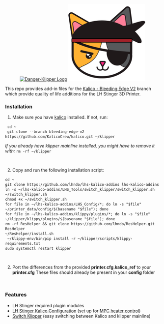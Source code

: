 <p align="center">
<a href="https://github.com/lhndo/LH-Stinger/"><img  src="https://github.com/lhndo/LH-Stinger/wiki/Images/LH_Stinger_Logo_512px.png" alt="Danger-Klipper Logo" width=200px></a>
<a href="https://docs.kalico.gg"><img  src="https://raw.githubusercontent.com/KalicoCrew/kalico/bleeding-edge-v2/docs/logo/kalico-big.png" width=250px alt="Kalico Logo"></a>
</p>


This repo provides add-in files for the [Kalico - Bleeding Edge V2](https://github.com/KalicoCrew/kalico/tree/bleeding-edge-v2) branch which provide quality of life additions for the LH Stinger 3D Printer.  



### Installation

1. Make sure you have [kalico](https://github.com/KalicoCrew/kalico) installed. If not, run: 
```
 cd ~
 git clone --branch bleeding-edge-v2 https://github.com/KalicoCrew/kalico.git ~/klipper
 ```

*If you already have klipper mainline installed, you might have to remove it with:* `rm -rf ~/klipper` 

<br>

2. Copy and run the following installation script:

```
cd ~
git clone https://github.com/lhndo/lhs-kalico-addins lhs-kalico-addins
ln -s ~/lhs-kalico-addins/LHS_Tools/switch_klipper/switch_klipper.sh ~/switch_klipper.sh
chmod +x ~/switch_klipper.sh
for file in ~/lhs-kalico-addins/LHS_Config/*; do ln -s "$file" ~/printer_data/config/$(basename "$file"); done
for file in ~/lhs-kalico-addins/klippy/plugins/*; do ln -s "$file" ~/klipper/klippy/plugins/$(basename "$file"); done
rm -rf ResHelper && git clone https://github.com/lhndo/ResHelper.git ResHelper
~/ResHelper/install.sh
 ~/klippy-env/bin/pip install -r ~/klipper/scripts/klippy-requirements.txt
sudo systemctl restart klipper
```

<br>

2. Port the differences from the provided **printer.cfg.kalico_ref** to your **printer.cfg**
   These files should already be present in your **config** folder

<br>

### Features

- LH Stinger required plugin modules  
- [LH Stinger Kalico Configuration](/LHS_Config) (set up for [MPC heater control](https://github.com/DangerKlippers/danger-klipper/blob/master/docs/MPC.md))
- [Switch Klipper](/LHS_Tools/switch_klipper) (easy switching between Kalico and klipper mainline)



<br>
<br>

<br>
<br>
